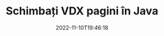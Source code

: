 ---
############################# Static ############################
layout: "auto-gen-merger"
date: 2022-11-10T19:46:18
draft: false
otherformats: docm docx dot dotm dotx epub html mht mhtml odp ods odt one otp ott pdf

############################# Head ############################
head_title: "Schimbați și schimbați paginile VDX în Java"
head_description: "Schimbați și schimbați pozițiile a două pagini dintr-un fișier VDX în Java utilizând API-ul pentru fuziunea documentelor."

############################# Header ############################
title: "Schimbați VDX pagini în Java"
description: "Schimbați paginile VDX cu câteva rânduri de cod Java."
bg_image: "https://cms.admin.containerize.com/templates/aspose/App_Themes/V3/images/bg/header1.png"
bg_overlay: false
button:
    enable: true
    icon: "fas fa-arrow-down"
    label: "Descarcare varianta scurta de prezentare gratuita"
    link: "https://downloads.groupdocs.com/merger/java"

############################# SubMenu ############################
submenu:
    enable: true

    left:
        img_alt: "GroupDocs.Merger for Java"
        image: "https://cms.admin.containerize.com/templates/groupdocs/images/product-logos/90x90-noborder/groupdocs-merger-java.png"
        product: "GroupDocs.Merger"
        platform: "Java"

    middle:
        button:

            # button loop
            - link: "https://apireference.groupdocs.com/merger/java"
              text: "Referință API"

            # button loop
            - link: "https://github.com/groupdocs-merger"
              text: "Exemple de coduri"

            # button loop
            - link: "https://products.groupdocs.app/merger/family"
              text: "Demo live"

            # button loop
            - link: "https://purchase.groupdocs.com/pricing/merger/java"
              text: "Prețuri"

    right:
        link_download: "https://downloads.groupdocs.com/merger"
        link_learn: "https://docs.groupdocs.com/merger/java"
        link_buy: "https://purchase.groupdocs.com"

############################# About ############################
about:
    enable: true
    title: "Despre GroupDocs.Merger for Java API"
    content: |
        [GroupDocs.Merger for Java](/ro/merger/java/) oferă o soluție simplă de îmbinare și împărțire în siguranță între o gamă largă de formate de documente, inclusiv PDF, Microsoft Office (Word, Excel, PowerPoint , OneNote), OpenDocument, HTML, imagini și multe altele în cadrul aplicațiilor Java. Adăugând doar câteva rânduri de cod, efectuați mai multe operații de documente, cum ar fi mutarea, eliminarea, rotirea, schimbarea, extragerea sau modificarea orientării paginilor din documente. API-ul pentru fuziunea documentelor acceptă, de asemenea, previzualizarea paginilor documentului ca imagine pentru a analiza structura documentului, formatarea și conținutul paginii.
        
        GroupDocs.Merger API este o alegere potrivită pentru soluțiile corporative care necesită funcții de schimbare a paginilor de fișiere. Aceste API-uri sunt bine acceptate pe toate sistemele și platformele de operare majore, inclusiv J2SE 7.0 (1.7), J2SE 8.0 (1.8), Java 10.

############################# Steps ############################
steps:
    enable: true
    title_left: "Schimbați paginile de fișiere VDX în Java"
    content_left: |
        [GroupDocs.Merger for Java](/ro/merger/java/) facilitează ca dezvoltatorii Java să schimbe paginile dintr-un fișier VDX prin implementarea câțiva pași simpli .
        
        * Inițializați **SwapOptions** pentru a specifica numerele de pagină de schimbat.
        * Creați o nouă instanță a **Merger** și treceți calea documentului sursă ca parametru de constructor.
        * Apelați **swapPages** și transmiteți obiectul **SwapOptions**.
        * Apelați **Save** și specificați calea fișierului pentru a salva documentul rezultat.

    title_right: "Cerințe de sistem"
    content_right: |
        API-urile GroupDocs.Merger for Java sunt acceptate pe toate platformele și sistemele de operare majore. Înainte de a executa codul de mai jos, vă rugăm să vă asigurați că aveți următoarele cerințe preliminare instalate pe sistemul dumneavoastră.

        * Sisteme de operare: Microsoft Windows, Linux, MacOS
        * Medii de dezvoltare: NetBeans, IntelliJ IDEA, Eclipse
        * Cadre: J2SE 7.0 (1.7), J2SE 8.0 (1.8), Java 10
        * Descărcați cea mai recentă versiune a GroupDocs.Merger for Java de la [Maven](https://repository.groupdocs.com/webapp/#/artifacts/browse/tree/General/repo/com/groupdocs/groupdocs-merger)
         
    code: |
     {{% merger/additional-styles %}}
     {{< merger/code-merger title="Cum să schimbați paginile de fișiere VDX utilizând codul exemplu Java">}}

        ```java    
        // Schimbați pagini de fișiere VDX utilizând API-ul GroupDocs.Merger
        int pageNumber1 = 6;
        int pageNumber2 = 1;

        // Inițializați clasa SwapOptions pentru a specifica numerele de pagină de schimbat
        SwapOptions swapOptions = new SwapOptions(pageNumber2, pageNumber1);

        // Instanțiați fuziunea cu documentul introdus VDX
        Merger merger = new Merger("input.vdx");

        // Apelați metoda SwapPages și transmiteți-i obiectul SwapOptions
        merger.swapPages(swapOptions);
    
        // Apelați metoda Salvare și treceți calea fișierului dorită pentru a salva documentul de ieșire
        merger.save("output.vdx");
        ```
     {{< /merger/code-merger >}}

############################# Demos ############################
demos:
    enable: true
    title: "Demo live - Schimbați paginile de fișiere VDX online"
    content: |
       Schimbați paginile de fișiere VDX chiar acum, vizitând site-ul web [GroupDocs.Merger Live Demos](https://products.groupdocs.app/splitter/swap-pages/vdx).
       Demo-ul live are următoarele beneficii.
        
############################# About Formats ############################
about_formats:
    enable: true

############################# More Formats ############################
more_formats:
    enable: true
    title: "Schimbați pagini cu alte formate de fișiere"
    content: |
        Java documentează API-ul de fuziune și împărțire pentru formate de fișiere și imagini. Schimbați unele dintre formatele de fișiere populare, așa cum este menționat mai jos.

############################# Back to top ###############################
back_to_top:
    enable: true
---